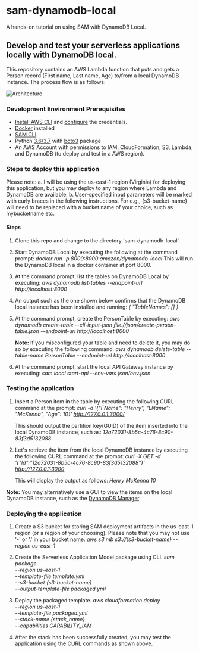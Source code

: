 # sam-dynamodb-local
A hands-on tutorial on using SAM with DynamoDB Local.

## Develop and test your serverless applications locally with DynamoDB local.

This repository contains an AWS Lambda function that puts and gets a Person record (First name, Last name, Age) to/from a local DynamoDB instance. The process flow is as follows:

![Architecture](https://raw.githubusercontent.com/ganshan/sam-dynamodb-local/master/process_flow.png)



### Development Environment Prerequisites
- [Install AWS CLI](https://docs.aws.amazon.com/cli/latest/userguide/cli-chap-install.html) and [configure](https://docs.aws.amazon.com/cli/latest/userguide/cli-chap-configure.html) the credentials.
- [Docker](https://runnable.com/docker/getting-started/) installed
- [SAM CLI](https://docs.aws.amazon.com/serverless-application-model/latest/developerguide/serverless-sam-cli-install.html)
- Python [3.6/3.7](https://www.python.org/downloads/) with [boto3](https://boto3.amazonaws.com/v1/documentation/api/latest/guide/quickstart.html) package
- An AWS Account with permissions to IAM, CloudFormation, S3, Lambda, and DynamoDB (to deploy and test in a AWS region).

### Steps to deploy this application
Please note:
a. I will be using the us-east-1 region (Virginia) for deploying this application, but you may deploy to any region where Lambda and DynamoDB are available.
b. User-specified input parameters will be marked with curly braces in the following instructions. For e.g., {s3-bucket-name} will need to be replaced with a bucket name of your choice, such as mybucketname etc.


#### Steps
1. Clone this repo and change to the directory 'sam-dynamodb-local'.

2. Start DynamoDB Local by executing the following at the command prompt:
	*docker run -p 8000:8000 amazon/dynamodb-local*
    This will run the DynamoDB local in a docker container at port 8000.

3. At the command prompt, list the tables on DynamoDB Local by executing:
    *aws dynamodb list-tables --endpoint-url http://localhost:8000*

4. An output such as the one shown below confirms that the DynamoDB local instance has been installed and running:
    *{*
      *"TableNames": []*
    *}*

5. At the command prompt, create the PersonTable by executing:
    *aws dynamodb create-table --cli-input-json file://json/create-person-table.json --endpoint-url http://localhost:8000*

      **Note:** If you misconfigured your table and need to delete it, you may do so by executing the following command:
        *aws dynamodb delete-table --table-name PersonTable --endpoint-url http://localhost:8000*

6. At the command prompt, start the local API Gateway instance by executing:
    *sam local start-api --env-vars json/env.json*

### Testing the application
1. Insert a Person item in the table by executing the following CURL command at the prompt:
   *curl -d '{"FName": "Henry", "LName": "McKenna", "Age": 10}' http://127.0.0.1:3000/*

    This should output the partition key(GUID) of the item inserted into the local DynamoDB instance, such as:
    *12a72031-8b5c-4c76-8c90-83f3d5132088*

2. Let's retrieve the item from the local DynamoDB instance by executing the following CURL command at the prompt:
    *curl -X GET -d '{"Id":"12a72031-8b5c-4c76-8c90-83f3d5132088"}'  http://127.0.0.1:3000*

    This will display the output as follows:
    *Henry McKenna 10*

**Note:** You may alternatively use a GUI to view the items on the local DynamoDB instance, such as the [DynamoDB Manager](https://github.com/YoyaTeam/dynamodb-manager).

### Deploying the application
1. Create a S3 bucket for storing SAM deployment artifacts in the us-east-1 region (or a region of your choosing). Please note that you may not use '-' or '.' in your bucket name.
	*aws s3 mb s3://{s3-bucket-name} --region us-east-1*

2. Create the Serverless Application Model package using CLI.
	*sam package \
	--region us-east-1 \
	--template-file template.yml \
	--s3-bucket {s3-bucket-name} \
	--output-template-file packaged.yml*

2. Deploy the packaged template.
	*aws cloudformation deploy \
	--region us-east-1 \
	--template-file packaged.yml \
	--stack-name {stack_name} \
	--capabilities CAPABILITY_IAM*

3. After the stack has been successfully created, you may test the application using the CURL commands as shown above.

